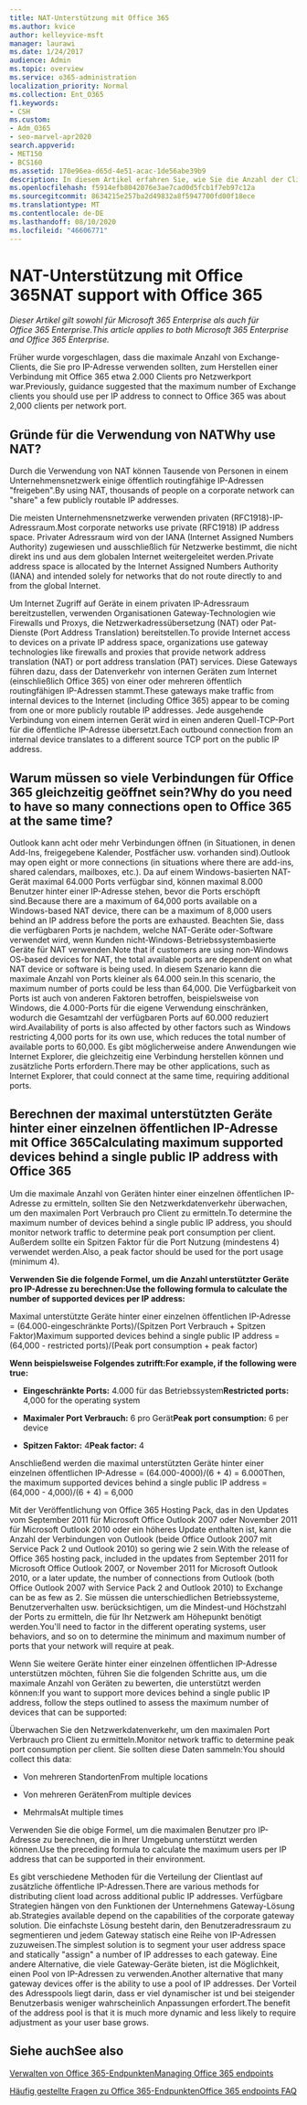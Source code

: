 ```yaml
---
title: NAT-Unterstützung mit Office 365
ms.author: kvice
author: kelleyvice-msft
manager: laurawi
ms.date: 1/24/2017
audience: Admin
ms.topic: overview
ms.service: o365-administration
localization_priority: Normal
ms.collection: Ent_O365
f1.keywords:
- CSH
ms.custom:
- Adm_O365
- seo-marvel-apr2020
search.appverid:
- MET150
- BCS160
ms.assetid: 170e96ea-d65d-4e51-acac-1de56abe39b9
description: In diesem Artikel erfahren Sie, wie Sie die Anzahl der Clients, die pro IP-Adresse in Ihrer Organisation verwendet werden können, mithilfe von NAT annähernd annähern.
ms.openlocfilehash: f5914efb8042076e3ae7cad0d5fcb1f7eb97c12a
ms.sourcegitcommit: 8634215e257ba2d49832a8f5947700fd00f18ece
ms.translationtype: MT
ms.contentlocale: de-DE
ms.lasthandoff: 08/10/2020
ms.locfileid: "46606771"
---
```

# <a name="nat-support-with-office-365"></a><span data-ttu-id="79244-103">NAT-Unterstützung mit Office 365</span><span class="sxs-lookup"><span data-stu-id="79244-103">NAT support with Office 365</span></span>

<span data-ttu-id="79244-104">*Dieser Artikel gilt sowohl für Microsoft 365 Enterprise als auch für Office 365 Enterprise.*</span><span class="sxs-lookup"><span data-stu-id="79244-104">*This article applies to both Microsoft 365 Enterprise and Office 365 Enterprise.*</span></span>

<span data-ttu-id="79244-105">Früher wurde vorgeschlagen, dass die maximale Anzahl von Exchange-Clients, die Sie pro IP-Adresse verwenden sollten, zum Herstellen einer Verbindung mit Office 365 etwa 2.000 Clients pro Netzwerkport war.</span><span class="sxs-lookup"><span data-stu-id="79244-105">Previously, guidance suggested that the maximum number of Exchange clients you should use per IP address to connect to Office 365 was about 2,000 clients per network port.</span></span>
  
## <a name="why-use-nat"></a><span data-ttu-id="79244-106">Gründe für die Verwendung von NAT</span><span class="sxs-lookup"><span data-stu-id="79244-106">Why use NAT?</span></span>

<span data-ttu-id="79244-107">Durch die Verwendung von NAT können Tausende von Personen in einem Unternehmensnetzwerk einige öffentlich routingfähige IP-Adressen "freigeben".</span><span class="sxs-lookup"><span data-stu-id="79244-107">By using NAT, thousands of people on a corporate network can "share" a few publicly routable IP addresses.</span></span>
  
<span data-ttu-id="79244-108">Die meisten Unternehmensnetzwerke verwenden privaten (RFC1918)-IP-Adressraum.</span><span class="sxs-lookup"><span data-stu-id="79244-108">Most corporate networks use private (RFC1918) IP address space.</span></span> <span data-ttu-id="79244-109">Privater Adressraum wird von der IANA (Internet Assigned Numbers Authority) zugewiesen und ausschließlich für Netzwerke bestimmt, die nicht direkt ins und aus dem globalen Internet weitergeleitet werden.</span><span class="sxs-lookup"><span data-stu-id="79244-109">Private address space is allocated by the Internet Assigned Numbers Authority (IANA) and intended solely for networks that do not route directly to and from the global Internet.</span></span>
  
<span data-ttu-id="79244-110">Um Internet Zugriff auf Geräte in einem privaten IP-Adressraum bereitzustellen, verwenden Organisationen Gateway-Technologien wie Firewalls und Proxys, die Netzwerkadressübersetzung (NAT) oder Pat-Dienste (Port Address Translation) bereitstellen.</span><span class="sxs-lookup"><span data-stu-id="79244-110">To provide Internet access to devices on a private IP address space, organizations use gateway technologies like firewalls and proxies that provide network address translation (NAT) or port address translation (PAT) services.</span></span> <span data-ttu-id="79244-111">Diese Gateways führen dazu, dass der Datenverkehr von internen Geräten zum Internet (einschließlich Office 365) von einer oder mehreren öffentlich routingfähigen IP-Adressen stammt.</span><span class="sxs-lookup"><span data-stu-id="79244-111">These gateways make traffic from internal devices to the Internet (including Office 365) appear to be coming from one or more publicly routable IP addresses.</span></span> <span data-ttu-id="79244-112">Jede ausgehende Verbindung von einem internen Gerät wird in einen anderen Quell-TCP-Port für die öffentliche IP-Adresse übersetzt.</span><span class="sxs-lookup"><span data-stu-id="79244-112">Each outbound connection from an internal device translates to a different source TCP port on the public IP address.</span></span> 
  
## <a name="why-do-you-need-to-have-so-many-connections-open-to-office-365-at-the-same-time"></a><span data-ttu-id="79244-113">Warum müssen so viele Verbindungen für Office 365 gleichzeitig geöffnet sein?</span><span class="sxs-lookup"><span data-stu-id="79244-113">Why do you need to have so many connections open to Office 365 at the same time?</span></span>

<span data-ttu-id="79244-114">Outlook kann acht oder mehr Verbindungen öffnen (in Situationen, in denen Add-Ins, freigegebene Kalender, Postfächer usw. vorhanden sind).</span><span class="sxs-lookup"><span data-stu-id="79244-114">Outlook may open eight or more connections (in situations where there are add-ins, shared calendars, mailboxes, etc.).</span></span> <span data-ttu-id="79244-115">Da auf einem Windows-basierten NAT-Gerät maximal 64.000 Ports verfügbar sind, können maximal 8.000 Benutzer hinter einer IP-Adresse stehen, bevor die Ports erschöpft sind.</span><span class="sxs-lookup"><span data-stu-id="79244-115">Because there are a maximum of 64,000 ports available on a Windows-based NAT device, there can be a maximum of 8,000 users behind an IP address before the ports are exhausted.</span></span> <span data-ttu-id="79244-116">Beachten Sie, dass die verfügbaren Ports je nachdem, welche NAT-Geräte oder-Software verwendet wird, wenn Kunden nicht-Windows-Betriebssystembasierte Geräte für NAT verwenden.</span><span class="sxs-lookup"><span data-stu-id="79244-116">Note that if customers are using non-Windows OS-based devices for NAT, the total available ports are dependent on what NAT device or software is being used.</span></span> <span data-ttu-id="79244-117">In diesem Szenario kann die maximale Anzahl von Ports kleiner als 64.000 sein.</span><span class="sxs-lookup"><span data-stu-id="79244-117">In this scenario, the maximum number of ports could be less than 64,000.</span></span> <span data-ttu-id="79244-118">Die Verfügbarkeit von Ports ist auch von anderen Faktoren betroffen, beispielsweise von Windows, die 4.000-Ports für die eigene Verwendung einschränken, wodurch die Gesamtzahl der verfügbaren Ports auf 60.000 reduziert wird.</span><span class="sxs-lookup"><span data-stu-id="79244-118">Availability of ports is also affected by other factors such as Windows restricting 4,000 ports for its own use, which reduces the total number of available ports to 60,000.</span></span> <span data-ttu-id="79244-119">Es gibt möglicherweise andere Anwendungen wie Internet Explorer, die gleichzeitig eine Verbindung herstellen können und zusätzliche Ports erfordern.</span><span class="sxs-lookup"><span data-stu-id="79244-119">There may be other applications, such as Internet Explorer, that could connect at the same time, requiring additional ports.</span></span>
  
## <a name="calculating-maximum-supported-devices-behind-a-single-public-ip-address-with-office-365"></a><span data-ttu-id="79244-120">Berechnen der maximal unterstützten Geräte hinter einer einzelnen öffentlichen IP-Adresse mit Office 365</span><span class="sxs-lookup"><span data-stu-id="79244-120">Calculating maximum supported devices behind a single public IP address with Office 365</span></span>

<span data-ttu-id="79244-121">Um die maximale Anzahl von Geräten hinter einer einzelnen öffentlichen IP-Adresse zu ermitteln, sollten Sie den Netzwerkdatenverkehr überwachen, um den maximalen Port Verbrauch pro Client zu ermitteln.</span><span class="sxs-lookup"><span data-stu-id="79244-121">To determine the maximum number of devices behind a single public IP address, you should monitor network traffic to determine peak port consumption per client.</span></span> <span data-ttu-id="79244-122">Außerdem sollte ein Spitzen Faktor für die Port Nutzung (mindestens 4) verwendet werden.</span><span class="sxs-lookup"><span data-stu-id="79244-122">Also, a peak factor should be used for the port usage (minimum 4).</span></span> 
  
 <span data-ttu-id="79244-123">**Verwenden Sie die folgende Formel, um die Anzahl unterstützter Geräte pro IP-Adresse zu berechnen:**</span><span class="sxs-lookup"><span data-stu-id="79244-123">**Use the following formula to calculate the number of supported devices per IP address:**</span></span>
  
<span data-ttu-id="79244-124">Maximal unterstützte Geräte hinter einer einzelnen öffentlichen IP-Adresse = (64.000-eingeschränkte Ports)/(Spitzen Port Verbrauch + Spitzen Faktor)</span><span class="sxs-lookup"><span data-stu-id="79244-124">Maximum supported devices behind a single public IP address = (64,000 - restricted ports)/(Peak port consumption + peak factor)</span></span>
  
 <span data-ttu-id="79244-125">**Wenn beispielsweise Folgendes zutrifft:**</span><span class="sxs-lookup"><span data-stu-id="79244-125">**For example, if the following were true:**</span></span>
  
- <span data-ttu-id="79244-126">**Eingeschränkte Ports:** 4.000 für das Betriebssystem</span><span class="sxs-lookup"><span data-stu-id="79244-126">**Restricted ports:** 4,000 for the operating system</span></span>

- <span data-ttu-id="79244-127">**Maximaler Port Verbrauch:** 6 pro Gerät</span><span class="sxs-lookup"><span data-stu-id="79244-127">**Peak port consumption:** 6 per device</span></span>

- <span data-ttu-id="79244-128">**Spitzen Faktor:** 4</span><span class="sxs-lookup"><span data-stu-id="79244-128">**Peak factor:** 4</span></span>

<span data-ttu-id="79244-129">Anschließend werden die maximal unterstützten Geräte hinter einer einzelnen öffentlichen IP-Adresse = (64.000-4000)/(6 + 4) = 6.000</span><span class="sxs-lookup"><span data-stu-id="79244-129">Then, the maximum supported devices behind a single public IP address = (64,000 - 4,000)/(6 + 4) = 6,000</span></span>
  
<span data-ttu-id="79244-130">Mit der Veröffentlichung von Office 365 Hosting Pack, das in den Updates vom September 2011 für Microsoft Office Outlook 2007 oder November 2011 für Microsoft Outlook 2010 oder ein höheres Update enthalten ist, kann die Anzahl der Verbindungen von Outlook (beide Office Outlook 2007 mit Service Pack 2 und Outlook 2010) so gering wie 2 sein.</span><span class="sxs-lookup"><span data-stu-id="79244-130">With the release of Office 365 hosting pack, included in the updates from September 2011 for Microsoft Office Outlook 2007, or November 2011 for Microsoft Outlook 2010, or a later update, the number of connections from Outlook (both Office Outlook 2007 with Service Pack 2 and Outlook 2010) to Exchange can be as few as 2.</span></span> <span data-ttu-id="79244-131">Sie müssen die unterschiedlichen Betriebssysteme, Benutzerverhalten usw. berücksichtigen, um die Mindest-und Höchstzahl der Ports zu ermitteln, die für Ihr Netzwerk am Höhepunkt benötigt werden.</span><span class="sxs-lookup"><span data-stu-id="79244-131">You'll need to factor in the different operating systems, user behaviors, and so on to determine the minimum and maximum number of ports that your network will require at peak.</span></span>
  
<span data-ttu-id="79244-132">Wenn Sie weitere Geräte hinter einer einzelnen öffentlichen IP-Adresse unterstützen möchten, führen Sie die folgenden Schritte aus, um die maximale Anzahl von Geräten zu bewerten, die unterstützt werden können:</span><span class="sxs-lookup"><span data-stu-id="79244-132">If you want to support more devices behind a single public IP address, follow the steps outlined to assess the maximum number of devices that can be supported:</span></span>
  
<span data-ttu-id="79244-133">Überwachen Sie den Netzwerkdatenverkehr, um den maximalen Port Verbrauch pro Client zu ermitteln.</span><span class="sxs-lookup"><span data-stu-id="79244-133">Monitor network traffic to determine peak port consumption per client.</span></span> <span data-ttu-id="79244-134">Sie sollten diese Daten sammeln:</span><span class="sxs-lookup"><span data-stu-id="79244-134">You should collect this data:</span></span>
  
- <span data-ttu-id="79244-135">Von mehreren Standorten</span><span class="sxs-lookup"><span data-stu-id="79244-135">From multiple locations</span></span>
    
- <span data-ttu-id="79244-136">Von mehreren Geräten</span><span class="sxs-lookup"><span data-stu-id="79244-136">From multiple devices</span></span>
    
- <span data-ttu-id="79244-137">Mehrmals</span><span class="sxs-lookup"><span data-stu-id="79244-137">At multiple times</span></span>
    
<span data-ttu-id="79244-138">Verwenden Sie die obige Formel, um die maximalen Benutzer pro IP-Adresse zu berechnen, die in Ihrer Umgebung unterstützt werden können.</span><span class="sxs-lookup"><span data-stu-id="79244-138">Use the preceding formula to calculate the maximum users per IP address that can be supported in their environment.</span></span>
  
<span data-ttu-id="79244-139">Es gibt verschiedene Methoden für die Verteilung der Clientlast auf zusätzliche öffentliche IP-Adressen.</span><span class="sxs-lookup"><span data-stu-id="79244-139">There are various methods for distributing client load across additional public IP addresses.</span></span> <span data-ttu-id="79244-140">Verfügbare Strategien hängen von den Funktionen der Unternehmens Gateway-Lösung ab.</span><span class="sxs-lookup"><span data-stu-id="79244-140">Strategies available depend on the capabilities of the corporate gateway solution.</span></span> <span data-ttu-id="79244-141">Die einfachste Lösung besteht darin, den Benutzeradressraum zu segmentieren und jedem Gateway statisch eine Reihe von IP-Adressen zuzuweisen.</span><span class="sxs-lookup"><span data-stu-id="79244-141">The simplest solution is to segment your user address space and statically "assign" a number of IP addresses to each gateway.</span></span> <span data-ttu-id="79244-142">Eine andere Alternative, die viele Gateway-Geräte bieten, ist die Möglichkeit, einen Pool von IP-Adressen zu verwenden.</span><span class="sxs-lookup"><span data-stu-id="79244-142">Another alternative that many gateway devices offer is the ability to use a pool of IP addresses.</span></span> <span data-ttu-id="79244-143">Der Vorteil des Adresspools liegt darin, dass er viel dynamischer ist und bei steigender Benutzerbasis weniger wahrscheinlich Anpassungen erfordert.</span><span class="sxs-lookup"><span data-stu-id="79244-143">The benefit of the address pool is that it is much more dynamic and less likely to require adjustment as your user base grows.</span></span>
  
## <a name="see-also"></a><span data-ttu-id="79244-144">Siehe auch</span><span class="sxs-lookup"><span data-stu-id="79244-144">See also</span></span>

[<span data-ttu-id="79244-145">Verwalten von Office 365-Endpunkten</span><span class="sxs-lookup"><span data-stu-id="79244-145">Managing Office 365 endpoints</span></span>](https://support.office.com/article/99cab9d4-ef59-4207-9f2b-3728eb46bf9a)
  
[<span data-ttu-id="79244-146">Häufig gestellte Fragen zu Office 365-Endpunkten</span><span class="sxs-lookup"><span data-stu-id="79244-146">Office 365 endpoints FAQ</span></span>](https://support.office.com/article/d4088321-1c89-4b96-9c99-54c75cae2e6d)
